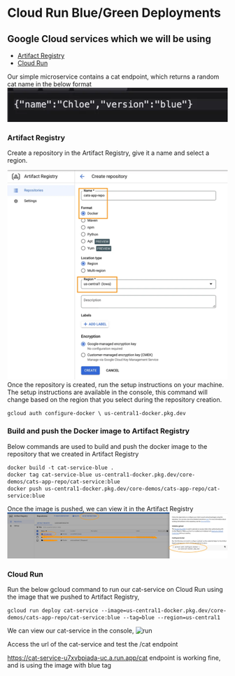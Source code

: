 # Cloud Run Blue/Green Deployments

## Google Cloud services which we will be using

- [Artifact Registry](https://cloud.google.com/artifact-registry)
- [Cloud Run](https://cloud.google.com/run)


Our simple microservice contains a cat endpoint, which returns a random cat name in the below format
![cats](cats.png)

### Artifact Registry

Create a repository in the Artifact Registry, give it a name and select a region.

![artifact](artifact.png)
Once the repository is created, run the setup instructions on your machine. The setup instructions are available in the console, this command will change based on the region that you select during the repository creation.

```
gcloud auth configure-docker \ us-central1-docker.pkg.dev
```

### Build and push the Docker image to Artifact Registry

Below commands are used to build and push the docker image to the repository that we created in Artifact Registry

```
docker build -t cat-service-blue .
docker tag cat-service-blue us-central1-docker.pkg.dev/core-demos/cats-app-repo/cat-service:blue
docker push us-central1-docker.pkg.dev/core-demos/cats-app-repo/cat-service:blue
```

Once the image is pushed, we can view it in the Artifact Registry
![repo](repo.png)

### Cloud Run

Run the below gcloud command to run our cat-service on Cloud Run using the image that we pushed to Artifact Registry,

```
gcloud run deploy cat-service --image=us-central1-docker.pkg.dev/core-demos/cats-app-repo/cat-service:blue --tag=blue --region=us-central1
```
We can view our cat-service in the console,
![run](run.png)

Access the url of the cat-service and test the /cat endpoint


https://cat-service-u7xvbpiada-uc.a.run.app/cat endpoint is working fine, and is using the image with blue tag

